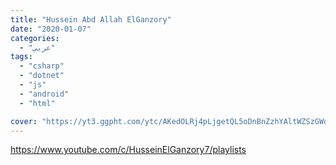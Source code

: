```yaml
---
title: "Hussein Abd Allah ElGanzory"
date: "2020-01-07"
categories:
  - "عربي"
tags:
  - "csharp"
  - "dotnet"
  - "js"
  - "android"
  - "html"

cover: "https://yt3.ggpht.com/ytc/AKedOLRj4pLjgetQL5oDnBnZzhYAltWZSzGWdNO4Ovj0=s88-c-k-c0x00ffffff-no-rj"
---
```


https://www.youtube.com/c/HusseinElGanzory7/playlists

